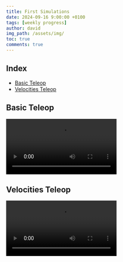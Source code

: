 ```yaml
---
title: First Simulations
date: 2024-09-16 9:00:00 +0100
tags: [weekly progress]
author: david
img_path: /assets/img/
toc: true
comments: true
---
```


## Index

- [Basic Teleop](#basic-teleop)
- [Velocities Teleop](#velocities-teleop)

## Basic Teleop

![simple](simple_actions.mkv)

## Velocities Teleop

![velocities](teleop_velocities.mkv)